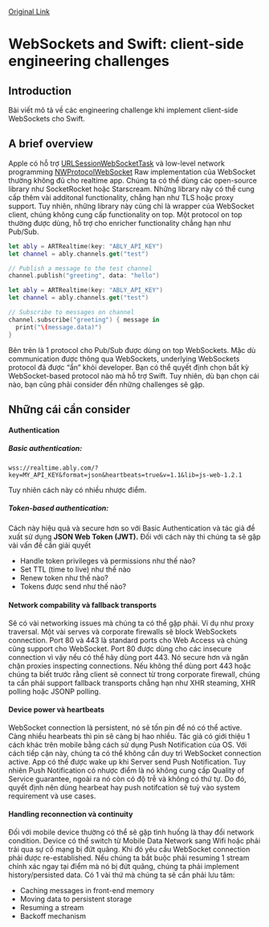 [Original Link](https://www.ably.io/topic/websockets-swift)

# WebSockets and Swift: client-side engineering challenges
## Introduction
Bài viết mô tả về các engineering challenge khi implement client-side WebSockets cho Swift.

## A brief overview
Apple có hỗ trợ [URLSessionWebSocketTask](https://developer.apple.com/documentation/foundation/urlsessionwebsockettask) và low-level network programming [NWProtocolWebSocket](https://developer.apple.com/documentation/network/nwprotocolwebsocket)
Raw implementation của WebSocket thường không đủ cho realtime app. Chúng ta có thể dùng các open-source library như SocketRocket hoặc Starscream.
Những library này có thể cung cấp thêm vài additonal functionality, chẳng hạn như TLS hoặc proxy support.
Tuy nhiên, những library này cũng chỉ là wrapper của WebSocket client, chúng không cung cấp functionality on top.
Một protocol on top thường được dùng, hỗ trợ cho enricher functionality chẳng hạn như Pub/Sub. 

```swift
let ably = ARTRealtime(key: "ABLY_API_KEY")
let channel = ably.channels.get("test")

// Publish a message to the test channel
channel.publish("greeting", data: "hello")

let ably = ARTRealtime(key: "ABLY_API_KEY")
let channel = ably.channels.get("test")

// Subscribe to messages on channel
channel.subscribe("greeting") { message in
  print("\(message.data)")
}
```

Bên trên là 1 protocol cho Pub/Sub được dùng on top WebSockets. Mặc dù communication được thông qua WebSockets, underlying WebSockets protocol đã được “ẩn” khỏi developer.
Bạn có thể quyết định chọn bất kỳ WebSocket-based protocol nào mà hỗ trợ Swift. Tuy nhiên, dù bạn chọn cái nào, bạn cũng phải consider đến những challenges sẽ gặp.

## Những cái cần consider
#### Authentication
##### Basic authentication:
```
wss://realtime.ably.com/?key=MY_API_KEY&format=json&heartbeats=true&v=1.1&lib=js-web-1.2.1
```
Tuy nhiên cách này có nhiều nhược điểm.

#####  Token-based authentication:
Cách này hiệu quả và secure hơn so với Basic Authentication và tác giả đề xuất sử dụng __JSON Web Token (JWT).__
Đối với cách này thì chúng ta sẽ gặp vài vấn đề cần giải quyết
* Handle token privileges và permissions như thế nào?
* Set TTL (time to live) như thế nào
* Renew token như thế nào?
* Tokens được send như thế nào?

#### Network compability và fallback transports
Sẽ có vài networking issues mà chúng ta có thể gặp phải. Ví dụ như proxy traversal. Một vài serves và corporate firewalls sẽ block WebSockets connection. Port 80 và 443 là standard ports cho Web Access và chúng cũng support cho WebSocket. Port 80 được dùng cho các insecure connection vì vậy nếu có thể hãy dùng port 443. Nó secure hơn và ngăn chặn proxies inspecting connections.
Nếu không thể dùng port 443 hoặc chúng ta biết trước rằng client sẽ connect từ trong corporate firewall, chúng ta cần phải support fallback transports chẳng hạn như XHR steaming, XHR polling hoặc JSONP polling.

#### Device power và heartbeats
WebSocket connection là persistent, nó sẽ tốn pin để nó có thể active. Càng nhiều hearbeats thì pin sẽ càng bị hao nhiều. Tác giả có giới thiệu 1 cách khác trên mobile bằng cách sử dụng Push Notification của OS. Với cách tiếp cận này, chúng ta có thể không cần duy trì WebSocket connection active. App có thể được wake up khi Server send Push Notification.
Tuy nhiên Push Notification có nhược điểm là nó không cung cấp Quality of Service guarantee, ngoài ra nó còn có độ trễ và không có thứ tự.
Do đó, quyết định nên dùng hearbeat hay push notifcation sẽ tuỳ vào system requirement và use cases.

#### Handling reconnection và continuity
Đối với mobile device thường có thể sẽ gặp tình huống là thay đổi network condition. Device có thể switch từ Mobile Data Network sang Wifi hoặc phải trải qua sự cố mạng bị đứt quãng. Khi đó yêu cầu WebSocket connection phải được re-established.
Nếu chúng ta bắt buộc phải resuming 1 stream chính xác ngay tại điểm mà nó bị đứt quãng, chúng ta phải implement history/persisted data.
Có 1 vài thứ mà chúng ta sẽ cần phải lưu tâm:
* Caching messages in front-end memory
* Moving data to persistent storage
* Resuming a stream
* Backoff mechanism
